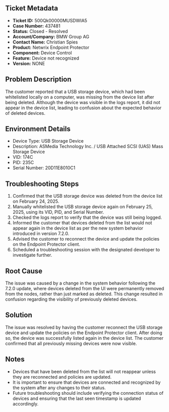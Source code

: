 ## Ticket Metadata
- **Ticket ID:** 500Qk00000MUSDWIA5
- **Case Number:** 437481
- **Status:** Closed - Resolved
- **Account/Company:** BMW Group AG
- **Contact Name:** Christian Spies
- **Product:** Netwrix Endpoint Protector
- **Component:** Device Control
- **Feature:** Device not recognized
- **Version:** NONE

## Problem Description
The customer reported that a USB storage device, which had been whitelisted locally on a computer, was missing from the device list after being deleted. Although the device was visible in the logs report, it did not appear in the device list, leading to confusion about the expected behavior of deleted devices.

## Environment Details
- Device Type: USB Storage Device
- Description: ASMedia Technology Inc. / USB Attached SCSI (UAS) Mass Storage Device
- VID: 174C
- PID: 235C
- Serial Number: 20D11E8010C1

## Troubleshooting Steps
1. Confirmed that the USB storage device was deleted from the device list on February 24, 2025.
2. Manually whitelisted the USB storage device again on February 25, 2025, using its VID, PID, and Serial Number.
3. Checked the logs report to verify that the device was still being logged.
4. Informed the customer that devices deleted from the list would not appear again in the device list as per the new system behavior introduced in version 7.2.0.
5. Advised the customer to reconnect the device and update the policies on the Endpoint Protector client.
6. Scheduled a troubleshooting session with the designated developer to investigate further.

## Root Cause
The issue was caused by a change in the system behavior following the 7.2.0 update, where devices deleted from the UI were permanently removed from the nodes, rather than just marked as deleted. This change resulted in confusion regarding the visibility of previously deleted devices.

## Solution
The issue was resolved by having the customer reconnect the USB storage device and update the policies on the Endpoint Protector client. After doing so, the device was successfully listed again in the device list. The customer confirmed that all previously missing devices were now visible.

## Notes
- Devices that have been deleted from the list will not reappear unless they are reconnected and policies are updated.
- It is important to ensure that devices are connected and recognized by the system after any changes to their status.
- Future troubleshooting should include verifying the connection status of devices and ensuring that the last seen timestamp is updated accordingly.